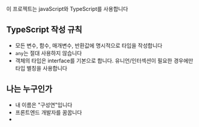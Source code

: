 이 프로젝트는 javaScript와 TypeScript를 사용합니다

## TypeScript 작성 규칙
- 모든 변수, 함수, 매개변수, 반환값에 명시적으로 타입을 작성합니다
- `any`는 절대 사용하지 않습니다
- 객체의 타입은 interface를 기본으로 합니다. 유니언/인터섹션이 필요한 경우에만 타입 별칭을 사용합니다

## 나는 누구인가
- 내 이름은 "구성연"입니다
- 프론트엔드 개발자를 꿈꿉니다
- 